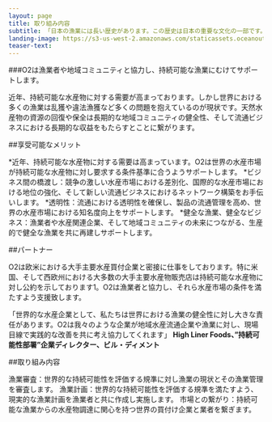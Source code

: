 ```yaml
---
layout: page
title: 取り組み内容
subtitle: 「日本の漁業には長い歴史があります。この歴史は日本の重要な文化の一部です。だからこそ日本の考え方、そして日本の漁業を真摯に理解して協力してくれるO2のような団体と協力することはとても重要だと思います。」北海道漁業協同組合連合会 営業部長 福田和人
landing-image: https://s3-us-west-2.amazonaws.com/staticassets.oceanoutcomes.org/rollover+images/our-work-hover.jpg
teaser-text:
---
```

###O2は漁業者や地域コミュニティと協力し、持続可能な漁業にむけてサポートします。

近年、持続可能な水産物に対する需要が高まっております。しかし世界における多くの漁業は乱獲や違法漁獲など多くの問題を抱えているのが現状です。天然水産物の資源の回復や保全は長期的な地域コミュニティの健全性、そして流通ビジネスにおける長期的な収益をもたらすとことに繋がります。

##享受可能なメリット

*近年、持続可能な水産物に対する需要は高まっています。O2は世界の水産市場が持続可能な水産物に対し要求する条件基準に合うようサポートします。
*ビジネス間の橋渡し：競争の激しい水産市場における差別化、国際的な水産市場における地位の強化、そして新しい流通ビジネスにおけるネットワーク構築をお手伝いします。
*透明性：流通における透明性を確保し、製品の流通管理を高め、世界の水産市場における知名度向上をサポートします。
*健全な漁業、健全なビジネス：漁業者や水産関連企業、そして地域コミュニティの未来につながる、生産的で健全な漁業を共に再建しサポートします。

##パートナー

O2は欧米における大手主要水産買付企業と密接に仕事をしております。特に米国、そして西欧州における大多数の大手主要水産物販売店は持続可能な水産物に対し公約を示しております1。O2は漁業者と協力し、それら水産市場の条件を満たすよう支援致します。

「世界的な水産企業として、私たちは世界における漁業の健全性に対し大きな責任があります。O2は我々のような企業が地域水産流通企業や漁業に対し、現場目線で実践的な改善を共に考え協力してくれます」
**High Liner Foods、”持続可能性部署”企業ディレクター、ビル・ディメント**

##取り組み内容

漁業審査：世界的な持続可能性を評価する規準に対し漁業の現状とその漁業管理を審査します。
漁業計画：世界的な持続可能性を評価する規準を満たすよう、現実的な漁業計画を漁業者と共に作成し実施します。
市場との繋がり：持続可能な漁業からの水産物調達に関心を持つ世界の買付け企業と業者を繋ぎます。
